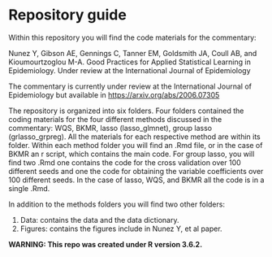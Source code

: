 

# Repository guide
Within this repository you will find the code materials for the commentary:

Nunez Y, Gibson AE, Gennings C, Tanner EM, Goldsmith JA, Coull AB, and Kioumourtzoglou M-A. Good Practices for Applied Statistical Learning in Epidemiology. Under review at the International Journal of Epidemiology

The commentary is currently under review at the International Journal of Epidemiology but available in https://arxiv.org/abs/2006.07305

The repository is organized into six folders. Four folders contained the coding materials for the four different methods discussed in the commentary: WQS, BKMR, lasso (lasso_glmnet), group lasso (grlasso_grpreg). All the materials for each respective method are within its folder. Within each method folder you will find an .Rmd file, or in the case of BKMR an r script, which contains the main code. For group lasso, you will find two .Rmd one contains the code for the cross validation over 100 different seeds and one the code for obtaining the variable coefficients over 100 different seeds. In the case of lasso, WQS, and BKMR all the code is in a single .Rmd. 

In addition to the methods folders you will find two other folders: 

1) Data: contains the data and the data dictionary.
2) Figures: contains the figures include in Nunez Y, et al paper.


**WARNING: This repo was created under R version 3.6.2.**